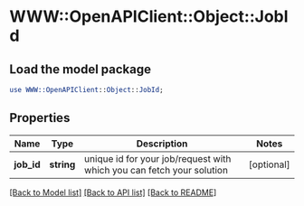 # WWW::OpenAPIClient::Object::JobId

## Load the model package
```perl
use WWW::OpenAPIClient::Object::JobId;
```

## Properties
Name | Type | Description | Notes
------------ | ------------- | ------------- | -------------
**job_id** | **string** | unique id for your job/request with which you can fetch your solution | [optional] 

[[Back to Model list]](../README.md#documentation-for-models) [[Back to API list]](../README.md#documentation-for-api-endpoints) [[Back to README]](../README.md)


